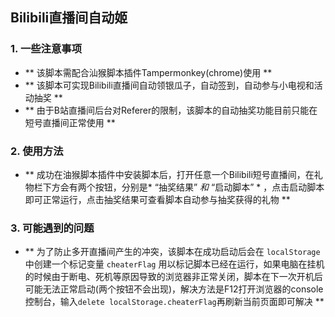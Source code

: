 ## Bilibili直播间自动姬  

### 1. 一些注意事项

+ ** 该脚本需配合汕猴脚本插件Tampermonkey(chrome)使用 **
+ ** 该脚本可实现Bilibili直播间自动领银瓜子，自动签到，自动参与小电视和活动抽奖 **
+ ** 由于B站直播间后台对Referer的限制，该脚本的自动抽奖功能目前只能在短号直播间正常使用 **

### 2. 使用方法

+ ** 成功在油猴脚本插件中安装脚本后，打开任意一个Bilibili短号直播间，在礼物栏下方会有两个按钮，分别是* “抽奖结果” *和* “启动脚本” * ，点击启动脚本即可正常运行，点击抽奖结果可查看脚本自动参与抽奖获得的礼物 **  

### 3. 可能遇到的问题 

+ ** 为了防止多开直播间产生的冲突，该脚本在成功启动后会在 `localStorage` 中创建一个标记变量 `cheaterFlag` 用以标记脚本已经在运行，如果电脑在挂机的时候由于断电、死机等原因导致的浏览器非正常关闭，脚本在下一次开机后可能无法正常启动(两个按钮不会出现)，解决方法是F12打开浏览器的console控制台，输入`delete localStorage.cheaterFlag`再刷新当前页面即可解决 **